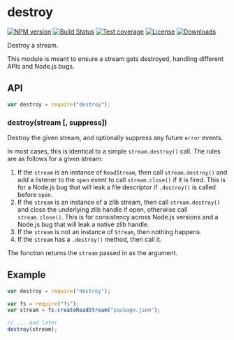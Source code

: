 # destroy

[![NPM version][npm-image]][npm-url]
[![Build Status][github-actions-ci-image]][github-actions-ci-url]
[![Test coverage][coveralls-image]][coveralls-url]
[![License][license-image]][license-url]
[![Downloads][downloads-image]][downloads-url]

Destroy a stream.

This module is meant to ensure a stream gets destroyed, handling different APIs
and Node.js bugs.

## API

```js
var destroy = require("destroy");
```

### destroy(stream [, suppress])

Destroy the given stream, and optionally suppress any future `error` events.

In most cases, this is identical to a simple `stream.destroy()` call. The rules
are as follows for a given stream:

1. If the `stream` is an instance of `ReadStream`, then call `stream.destroy()`
   and add a listener to the `open` event to call `stream.close()` if it is
   fired. This is for a Node.js bug that will leak a file descriptor if
   `.destroy()` is called before `open`.
2. If the `stream` is an instance of a zlib stream, then call `stream.destroy()`
   and close the underlying zlib handle if open, otherwise call `stream.close()`.
   This is for consistency across Node.js versions and a Node.js bug that will
   leak a native zlib handle.
3. If the `stream` is not an instance of `Stream`, then nothing happens.
4. If the `stream` has a `.destroy()` method, then call it.

The function returns the `stream` passed in as the argument.

## Example

```js
var destroy = require("destroy");

var fs = require("fs");
var stream = fs.createReadStream("package.json");

// ... and later
destroy(stream);
```

[npm-image]: https://img.shields.io/npm/v/destroy.svg?style=flat-square
[npm-url]: https://npmjs.org/package/destroy
[github-tag]: http://img.shields.io/github/tag/stream-utils/destroy.svg?style=flat-square
[github-url]: https://github.com/stream-utils/destroy/tags
[coveralls-image]: https://img.shields.io/coveralls/stream-utils/destroy.svg?style=flat-square
[coveralls-url]: https://coveralls.io/r/stream-utils/destroy?branch=master
[license-image]: http://img.shields.io/npm/l/destroy.svg?style=flat-square
[license-url]: LICENSE.md
[downloads-image]: http://img.shields.io/npm/dm/destroy.svg?style=flat-square
[downloads-url]: https://npmjs.org/package/destroy
[github-actions-ci-image]: https://img.shields.io/github/workflow/status/stream-utils/destroy/ci/master?label=ci&style=flat-square
[github-actions-ci-url]: https://github.com/stream-utils/destroy/actions/workflows/ci.yml
